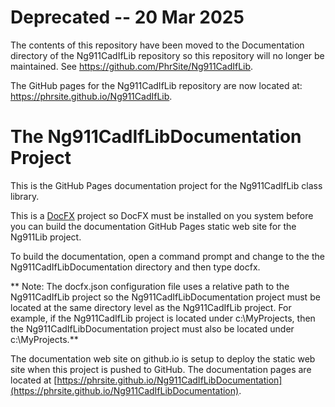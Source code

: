 # Deprecated -- 20 Mar 2025
The contents of this repository have been moved to the Documentation directory of the Ng911CadIfLib repository so this repository will no longer be maintained. See https://github.com/PhrSite/Ng911CadIfLib.

The GitHub pages for the Ng911CadIfLib repository are now located at: https://phrsite.github.io/Ng911CadIfLib.

# The Ng911CadIfLibDocumentation Project
This is the GitHub Pages documentation project for the Ng911CadIfLib class library.

This is a [DocFX](https://dotnet.github.io/docfx) project so DocFX must be installed on you system before you can build the documentation GitHub Pages static web site for the Ng911Lib project.

To build the documentation, open a command prompt and change to the the Ng911CadIfLibDocumentation directory and then type docfx.

** Note: The docfx.json configuration file uses a relative path to the Ng911CadIfLib project so the Ng911CadIfLibDocumentation project must be located at the same directory level as the Ng911CadIfLib project. For example, if the Ng911CadIfLib project is located under c:\MyProjects, then the Ng911CadIfLibDocumentation project must also be located under c:\MyProjects.**

The documentation web site on github.io is setup to deploy the static web site when this project is pushed to GitHub. The documentation pages are located at [https://phrsite.github.io/Ng911CadIfLibDocumentation](https://phrsite.github.io/Ng911CadIfLibDocumentation).
